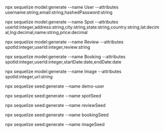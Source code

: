 npx sequelize model:generate --name User --attributes username:string,email:string,hashedPassword:string

npx sequelize model:generate --name Spot --attributes userId:integer,address:string,city:string,state:string,country:string,lat:decimal,lng:decimal,name:string,price:decimal

npx sequelize model:generate --name Review --attributes spotId:integer,userId:integer,review:string

npx sequelize model:generate --name Booking --attributes spotId:integer,userId:integer,startDate:date,endDate:date

npx sequelize model:generate --name Image --attributes spotId:integer,url:string



npx sequelize seed:generate --name demo-user

npx sequelize seed:generate --name spotSeed

npx sequelize seed:generate --name reviewSeed

npx sequelize seed:generate --name bookingSeed

npx sequelize seed:generate --name imageSeed
